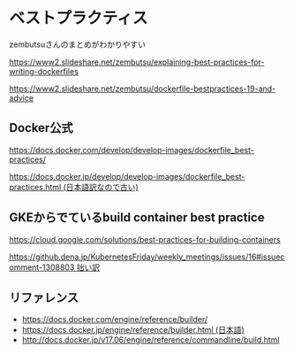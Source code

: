 # ベストプラクティス
zembutsuさんのまとめがわかりやすい

https://www2.slideshare.net/zembutsu/explaining-best-practices-for-writing-dockerfiles

https://www2.slideshare.net/zembutsu/dockerfile-bestpractices-19-and-advice



## Docker公式
https://docs.docker.com/develop/develop-images/dockerfile_best-practices/

https://docs.docker.jp/develop/develop-images/dockerfile_best-practices.html (日本語訳なので古い)

## GKEからでているbuild container best practice
https://cloud.google.com/solutions/best-practices-for-building-containers

https://github.dena.jp/KubernetesFriday/weekly_meetings/issues/16#issuecomment-1308803 拙い訳

## リファレンス
* https://docs.docker.com/engine/reference/builder/
* https://docs.docker.jp/engine/reference/builder.html (日本語)
* http://docs.docker.jp/v17.06/engine/reference/commandline/build.html
